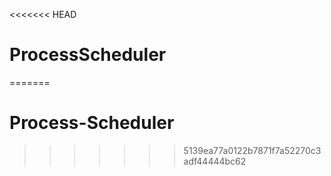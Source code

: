<<<<<<< HEAD
# ProcessScheduler
=======
# Process-Scheduler
>>>>>>> 5139ea77a0122b7871f7a52270c3adf44444bc62
